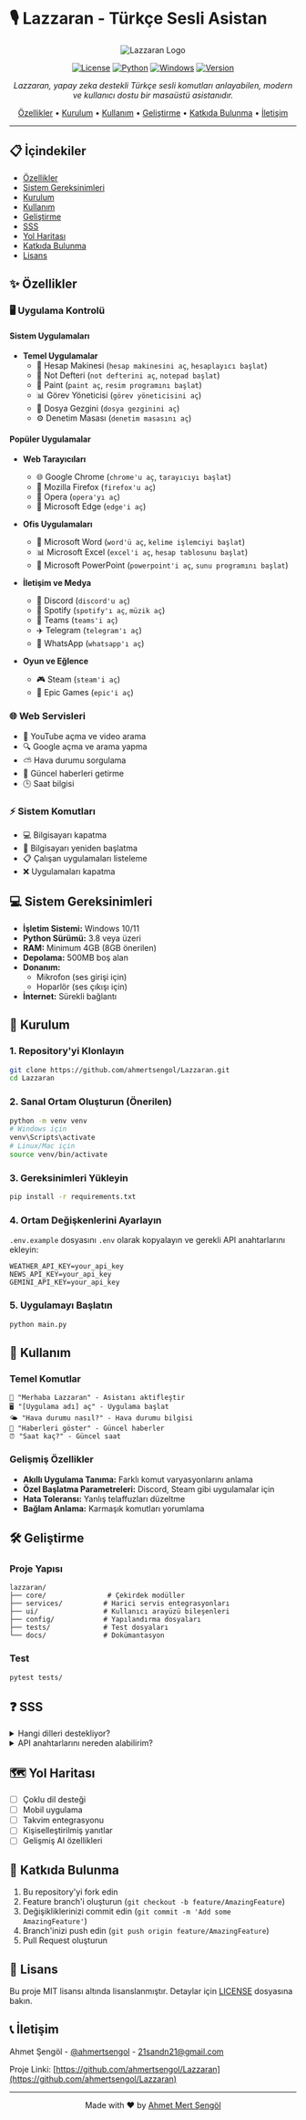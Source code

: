 # 🎙️ Lazzaran - Türkçe Sesli Asistan

<div align="center">

![Lazzaran Logo](assets/Logo.jpg)

[![License](https://img.shields.io/badge/license-MIT-blue.svg)](LICENSE)
[![Python](https://img.shields.io/badge/python-v3.8+-blue.svg)](https://www.python.org/)
[![Windows](https://img.shields.io/badge/platform-Windows%2010%2F11-lightgrey.svg)](https://www.microsoft.com/windows)
[![Version](https://img.shields.io/badge/version-1.1.0-green.svg)](https://github.com/ahmertsengol/Lazzaran/releases)

*Lazzaran, yapay zeka destekli Türkçe sesli komutları anlayabilen, modern ve kullanıcı dostu bir masaüstü asistanıdır.*

[Özellikler](#özellikler) • [Kurulum](#kurulum) • [Kullanım](#kullanım) • [Geliştirme](#geliştirme) • [Katkıda Bulunma](#katkıda-bulunma) • [İletişim](#i̇letişim)

</div>

---

## 📋 İçindekiler
- [Özellikler](#özellikler)
- [Sistem Gereksinimleri](#sistem-gereksinimleri)
- [Kurulum](#kurulum)
- [Kullanım](#kullanım)
- [Geliştirme](#geliştirme)
- [SSS](#sss)
- [Yol Haritası](#yol-haritası)
- [Katkıda Bulunma](#katkıda-bulunma)
- [Lisans](#lisans)

## ✨ Özellikler

### 🖥️ Uygulama Kontrolü
#### Sistem Uygulamaları
- **Temel Uygulamalar**
  - 🧮 Hesap Makinesi (`hesap makinesini aç`, `hesaplayıcı başlat`)
  - 📝 Not Defteri (`not defterini aç`, `notepad başlat`)
  - 🎨 Paint (`paint aç`, `resim programını başlat`)
  - 📊 Görev Yöneticisi (`görev yöneticisini aç`)
  - 📂 Dosya Gezgini (`dosya gezginini aç`)
  - ⚙️ Denetim Masası (`denetim masasını aç`)

#### Popüler Uygulamalar
- **Web Tarayıcıları**
  - 🌐 Google Chrome (`chrome'u aç`, `tarayıcıyı başlat`)
  - 🦊 Mozilla Firefox (`firefox'u aç`)
  - 🔴 Opera (`opera'yı aç`)
  - 💠 Microsoft Edge (`edge'i aç`)

- **Ofis Uygulamaları**
  - 📘 Microsoft Word (`word'ü aç`, `kelime işlemciyi başlat`)
  - 📊 Microsoft Excel (`excel'i aç`, `hesap tablosunu başlat`)
  - 📑 Microsoft PowerPoint (`powerpoint'i aç`, `sunu programını başlat`)

- **İletişim ve Medya**
  - 💬 Discord (`discord'u aç`)
  - 🎵 Spotify (`spotify'ı aç`, `müzik aç`)
  - 👥 Teams (`teams'i aç`)
  - ✈️ Telegram (`telegram'ı aç`)
  - 📱 WhatsApp (`whatsapp'ı aç`)

- **Oyun ve Eğlence**
  - 🎮 Steam (`steam'i aç`)
  - 🎯 Epic Games (`epic'i aç`)

### 🌐 Web Servisleri
- 🎥 YouTube açma ve video arama
- 🔍 Google açma ve arama yapma
- ⛅ Hava durumu sorgulama
- 📰 Güncel haberleri getirme
- 🕒 Saat bilgisi

### ⚡ Sistem Komutları
- 💻 Bilgisayarı kapatma
- 🔄 Bilgisayarı yeniden başlatma
- 📋 Çalışan uygulamaları listeleme
- ❌ Uygulamaları kapatma

## 💻 Sistem Gereksinimleri

- **İşletim Sistemi:** Windows 10/11
- **Python Sürümü:** 3.8 veya üzeri
- **RAM:** Minimum 4GB (8GB önerilen)
- **Depolama:** 500MB boş alan
- **Donanım:** 
  - Mikrofon (ses girişi için)
  - Hoparlör (ses çıkışı için)
- **İnternet:** Sürekli bağlantı

## 🚀 Kurulum

### 1. Repository'yi Klonlayın
```bash
git clone https://github.com/ahmertsengol/Lazzaran.git
cd Lazzaran
```

### 2. Sanal Ortam Oluşturun (Önerilen)
```bash
python -m venv venv
# Windows için
venv\Scripts\activate
# Linux/Mac için
source venv/bin/activate
```

### 3. Gereksinimleri Yükleyin
```bash
pip install -r requirements.txt
```

### 4. Ortam Değişkenlerini Ayarlayın
`.env.example` dosyasını `.env` olarak kopyalayın ve gerekli API anahtarlarını ekleyin:
```env
WEATHER_API_KEY=your_api_key
NEWS_API_KEY=your_api_key
GEMINI_API_KEY=your_api_key
```

### 5. Uygulamayı Başlatın
```bash
python main.py
```

## 📖 Kullanım

### Temel Komutlar
```plaintext
👋 "Merhaba Lazzaran" - Asistanı aktifleştir
🖥️ "[Uygulama adı] aç" - Uygulama başlat
🌤️ "Hava durumu nasıl?" - Hava durumu bilgisi
📰 "Haberleri göster" - Güncel haberler
⏰ "Saat kaç?" - Güncel saat
```

### Gelişmiş Özellikler
- **Akıllı Uygulama Tanıma:** Farklı komut varyasyonlarını anlama
- **Özel Başlatma Parametreleri:** Discord, Steam gibi uygulamalar için
- **Hata Toleransı:** Yanlış telaffuzları düzeltme
- **Bağlam Anlama:** Karmaşık komutları yorumlama

## 🛠️ Geliştirme

### Proje Yapısı
```
lazzaran/
├── core/               # Çekirdek modüller
├── services/          # Harici servis entegrasyonları
├── ui/                # Kullanıcı arayüzü bileşenleri
├── config/            # Yapılandırma dosyaları
├── tests/             # Test dosyaları
└── docs/              # Dokümantasyon
```

### Test
```bash
pytest tests/
```

## ❓ SSS

<details>
<summary>Hangi dilleri destekliyor?</summary>
Şu an sadece Türkçe desteklenmektedir. Diğer diller için geliştirme devam etmektedir.
</details>

<details>
<summary>API anahtarlarını nereden alabilirim?</summary>
Gerekli API anahtarları için dokümantasyonun API Anahtarları bölümüne bakın.
</details>

## 🗺️ Yol Haritası

- [ ] Çoklu dil desteği
- [ ] Mobil uygulama
- [ ] Takvim entegrasyonu
- [ ] Kişiselleştirilmiş yanıtlar
- [ ] Gelişmiş AI özellikleri

## 🤝 Katkıda Bulunma

1. Bu repository'yi fork edin
2. Feature branch'i oluşturun (`git checkout -b feature/AmazingFeature`)
3. Değişikliklerinizi commit edin (`git commit -m 'Add some AmazingFeature'`)
4. Branch'inizi push edin (`git push origin feature/AmazingFeature`)
5. Pull Request oluşturun

## 📄 Lisans

Bu proje MIT lisansı altında lisanslanmıştır. Detaylar için [LICENSE](LICENSE) dosyasına bakın.

## 📞 İletişim

Ahmet Şengöl - [@ahmertsengol](https://twitter.com/ahmertsengol) - 21sandn21@gmail.com

Proje Linki: [https://github.com/ahmertsengol/Lazzaran](https://github.com/ahmertsengol/Lazzaran)

---

<div align="center">
Made with ❤️ by <a href="https://github.com/ahmertsengol">Ahmet Mert Şengöl</a>
</div>

